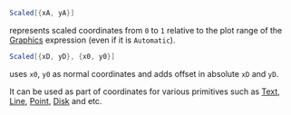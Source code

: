 ```mathematica
Scaled[{xA, yA}]
```

represents scaled coordinates from `0` to `1` relative to the plot range of the [Graphics](frontend/Reference/Graphics/Graphics.md) expression (even if it is `Automatic`).

```mathematica
Scaled[{xD, yD}, {x0, y0}]
```

uses `x0`, `y0` as normal coordinates and adds offset in absolute `xD` and `yD`.

It can be used as part of coordinates for various primitives such as [Text](frontend/Reference/Graphics/Text.md), [Line](frontend/Reference/Graphics/Line.md), [Point](frontend/Reference/Graphics/Point.md), [Disk](frontend/Reference/Graphics/Disk.md) and etc.